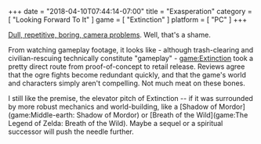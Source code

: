 +++
date = "2018-04-10T07:44:14-07:00"
title = "Exasperation"
category = [ "Looking Forward To It" ]
game = [ "Extinction" ]
platform = [ "PC" ]
+++

<a href="https://opencritic.com/game/5866/extinction?tab=1">Dull, repetitive, boring, camera problems</a>.  Well, that's a shame.

From watching gameplay footage, it looks like - although trash-clearing and civilian-rescuing technically constitute "gameplay" - <game:Extinction> took a pretty direct route from proof-of-concept to retail release.  Reviews agree that the ogre fights become redundant quickly, and that the game's world and characters simply aren't compelling.  Not much meat on these bones.

I still like the premise, the elevator pitch of Extinction -- if it was surrounded by more robust mechanics and world-building, like a [Shadow of Mordor](game:Middle-earth: Shadow of Mordor) or [Breath of the Wild](game:The Legend of Zelda: Breath of the Wild).  Maybe a sequel or a spiritual successor will push the needle further.

